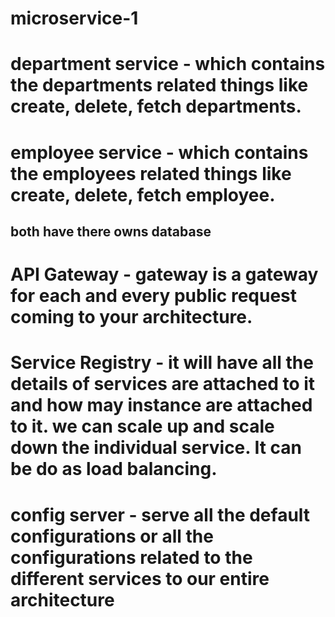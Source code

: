 # microservice-1

# department service - which contains the departments related things like create, delete, fetch departments.

# employee service - which contains the employees related things like create, delete, fetch employee.

## both have there owns database

# API Gateway - gateway is a gateway for each and every public request coming to your architecture.

# Service Registry - it will have all the details of services are attached to it and how may instance are attached to it. we can scale up and scale down the individual service. It can be do as load balancing.

# config server - serve all the default configurations or all the configurations related to the different services to our entire architecture
